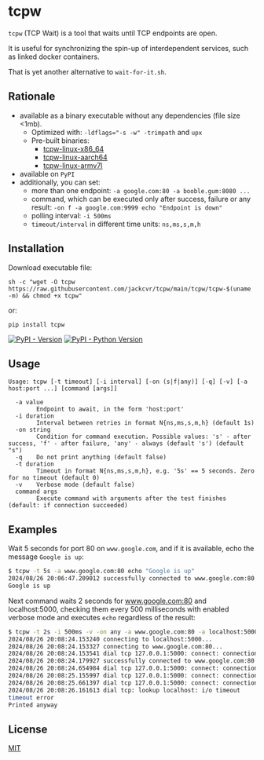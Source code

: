 # tcpw

`tcpw` (TCP Wait) is a tool that waits until TCP endpoints are open.

It is useful for synchronizing the spin-up of interdependent services, such as linked docker containers.

That is yet another alternative to `wait-for-it.sh`.

## Rationale

- available as a binary executable without any dependencies (file size <1mb).
  - Optimized with: `-ldflags="-s -w" -trimpath` and `upx`
  - Pre-built binaries:
    - [tcpw-linux-x86_64](https://raw.githubusercontent.com/jackcvr/tcpw/main/tcpw/tcpw-x86_64)
    - [tcpw-linux-aarch64](https://raw.githubusercontent.com/jackcvr/tcpw/main/tcpw/tcpw-aarch64)
    - [tcpw-linux-armv7l](https://raw.githubusercontent.com/jackcvr/tcpw/main/tcpw/tcpw-armv7l)
- available on `PyPI`
- additionally, you can set:
    - more than one endpoint: `-a google.com:80 -a booble.gum:8080 ...`
    - command, which can be executed only after success, failure or any result: `-on f -a google.com:9999 echo "Endpoint is down"`
    - polling interval: `-i 500ms`
    - `timeout/interval` in different time units: `ns,ms,s,m,h`


## Installation

Download executable file:

`sh -c "wget -O tcpw https://raw.githubusercontent.com/jackcvr/tcpw/main/tcpw/tcpw-$(uname -m) && chmod +x tcpw"`

or:

`pip install tcpw`

[![PyPI - Version](https://img.shields.io/pypi/v/tcpw.svg)](https://pypi.org/project/tcpw)
[![PyPI - Python Version](https://img.shields.io/pypi/pyversions/tcpw.svg)](https://pypi.org/project/tcpw)

## Usage

```text
Usage: tcpw [-t timeout] [-i interval] [-on (s|f|any)] [-q] [-v] [-a host:port ...] [command [args]]

  -a value
    	Endpoint to await, in the form 'host:port'
  -i duration
    	Interval between retries in format N{ns,ms,s,m,h} (default 1s)
  -on string
    	Condition for command execution. Possible values: 's' - after success, 'f' - after failure, 'any' - always (default 's') (default "s")
  -q	Do not print anything (default false)
  -t duration
    	Timeout in format N{ns,ms,s,m,h}, e.g. '5s' == 5 seconds. Zero for no timeout (default 0)
  -v	Verbose mode (default false)
  command args
    	Execute command with arguments after the test finishes (default: if connection succeeded)
```

## Examples

Wait 5 seconds for port 80 on `www.google.com`, and if it is available, echo the message `Google is up`:

```bash
$ tcpw -t 5s -a www.google.com:80 echo "Google is up"
2024/08/26 20:06:47.209012 successfully connected to www.google.com:80
Google is up
```

Next command waits 2 seconds for www.google.com:80 and localhost:5000, checking them every 500 milliseconds
with enabled verbose mode and executes `echo` regardless of the result:

```bash
$ tcpw -t 2s -i 500ms -v -on any -a www.google.com:80 -a localhost:5000 echo "Printed anyway"
2024/08/26 20:08:24.153240 connecting to localhost:5000...
2024/08/26 20:08:24.153327 connecting to www.google.com:80...
2024/08/26 20:08:24.153541 dial tcp 127.0.0.1:5000: connect: connection refused
2024/08/26 20:08:24.179927 successfully connected to www.google.com:80
2024/08/26 20:08:24.654984 dial tcp 127.0.0.1:5000: connect: connection refused
2024/08/26 20:08:25.155997 dial tcp 127.0.0.1:5000: connect: connection refused
2024/08/26 20:08:25.661397 dial tcp 127.0.0.1:5000: connect: connection refused
2024/08/26 20:08:26.161613 dial tcp: lookup localhost: i/o timeout
timeout error
Printed anyway
```

## License

[MIT](https://spdx.org/licenses/MIT.html) 